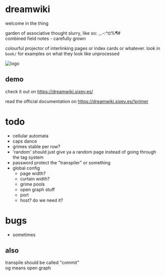 # dreamwiki
welcome in the thing  
  
garden of associative thought slurry, like so:  .,.-:^¤%¶#  
combined field notes - carefully grown

colourful projector of interlinking pages or index cards or whatever. look in `book/` for examples on what they look like unprocessed

![logo](https://dreamwiki.sixey.es/drw-smaller-trans.png)

## demo

check it out on https://dreamwiki.sixey.es/

read the official documentation on https://dreamwiki.sixey.es/!primer

# todo
- cellular automata
- caps dance
- grimes stable per row?
- 'random' should just give ya a random page instead of going through the tag system
- password protect the "transpiler" or something
- global config
  - page width?
  - curtain width?
  - grime pools
  - open graph stuff
  - port
  - host? do we need it?


# bugs
- sometimes

## also
transpile should be called "commit"  
og means open graph

